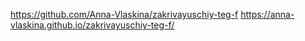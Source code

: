 https://github.com/Anna-Vlaskina/zakrivayuschiy-teg-f
https://anna-vlaskina.github.io/zakrivayuschiy-teg-f/